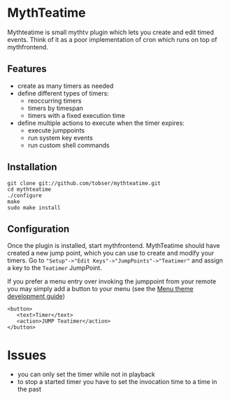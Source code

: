 # MythTeatime
Mythteatime is small mythtv plugin which lets you create and edit timed events. Think of it as a poor implementation of cron which runs on top of mythfrontend.

## Features
* create as many timers as needed
* define different types of timers:
    * reoccurring timers
    * timers by timespan
    * timers with a fixed execution time
* define multiple actions to execute when the timer expires:
    * execute jumppoints
    * run system key events
    * run custom shell commands 

## Installation

    git clone git://github.com/tobser/mythteatime.git
    cd mythteatime
    ./configure
    make
    sudo make install

## Configuration
Once the plugin is installed, start mythfrontend. MythTeatime should have
created a new jump point, which you can use to create and modify your timers.
Go to `"Setup"->"Edit Keys"->"JumpPoints"->"Teatimer"` and assign a key to
the `Teatimer` JumpPoint.

If you prefer a menu entry over invoking the jumppoint from your remote
you may simply add a button to your menu (see the [Menu theme development
guide](http://www.mythtv.org/wiki/Menu_theme_development_guide))

    <button>
       <text>Timer</text>
       <action>JUMP Teatimer</action>
    </button>

# Issues
* you can only set the timer while not in playback
* to stop a started timer you have to set the invocation time to a time in the past

